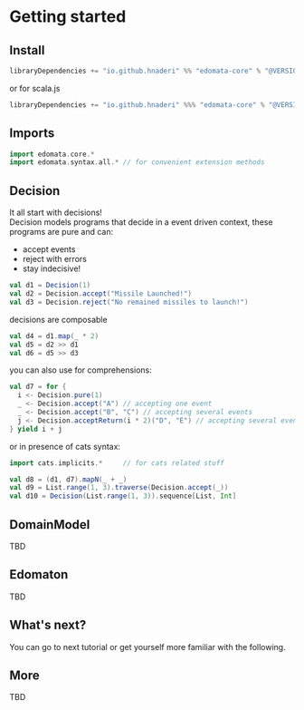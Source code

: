 # Getting started

## Install 

```scala
libraryDependencies += "io.github.hnaderi" %% "edomata-core" % "@VERSION@"
```

or for scala.js
```scala
libraryDependencies += "io.github.hnaderi" %%% "edomata-core" % "@VERSION@"
```

## Imports

```scala mdoc
import edomata.core.*
import edomata.syntax.all.* // for convenient extension methods
```

## Decision
It all start with decisions!  
Decision models programs that decide in a event driven context, these programs are pure and can:  
- accept events  
- reject with errors  
- stay indecisive!  

```scala mdoc
val d1 = Decision(1)
val d2 = Decision.accept("Missile Launched!")
val d3 = Decision.reject("No remained missiles to launch!")
```

decisions are composable  
```scala mdoc
val d4 = d1.map(_ * 2)
val d5 = d2 >> d1
val d6 = d5 >> d3
```

you can also use for comprehensions:  
```scala mdoc
val d7 = for {
  i <- Decision.pure(1)
  _ <- Decision.accept("A") // accepting one event
  _ <- Decision.accept("B", "C") // accepting several events
  j <- Decision.acceptReturn(i * 2)("D", "E") // accepting several events and returning a value
} yield i + j

```

or in presence of cats syntax:  
```scala mdoc
import cats.implicits.*     // for cats related stuff

val d8 = (d1, d7).mapN(_ + _)
val d9 = List.range(1, 3).traverse(Decision.accept(_))
val d10 = Decision(List.range(1, 3)).sequence[List, Int]
```

## DomainModel

TBD

## Edomaton

TBD

## What's next?

You can go to next tutorial or get yourself more familiar with the following.

## More

TBD

